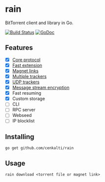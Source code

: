 rain
====

BitTorrent client and library in Go.

[![Build Status](https://travis-ci.org/cenkalti/rain.svg?branch=master)](https://travis-ci.org/cenkalti/rain) [![GoDoc](https://godoc.org/github.com/cenkalti/rain?status.svg)](https://godoc.org/github.com/cenkalti/rain)

Features
--------
- [x] [Core protocol](http://bittorrent.org/beps/bep_0003.html)
- [x] [Fast extension](http://bittorrent.org/beps/bep_0006.html)
- [x] [Magnet links](http://bittorrent.org/beps/bep_0009.html)
- [x] [Multiple trackers](http://bittorrent.org/beps/bep_0012.html)
- [x] [UDP trackers](http://bittorrent.org/beps/bep_0015.html)
- [x] [Message stream encryption](http://wiki.vuze.com/w/Message_Stream_Encryption)
- [x] Fast resuming
- [x] Custom storage
- [ ] CLI
- [ ] RPC server
- [ ] Webseed
- [ ] IP blocklist

Installing
----------

`go get github.com/cenkalti/rain`

Usage
-----

`rain download <torrent file or magnet link>`
